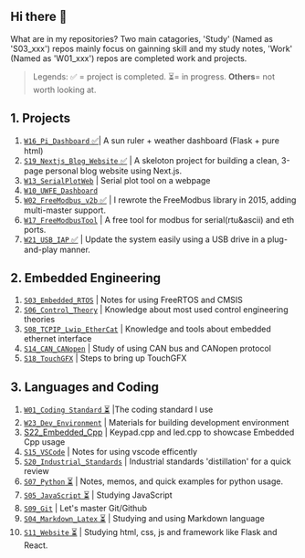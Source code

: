 ## Hi there 👋

What are in my repositories?
Two main catagories, 'Study' (Named as 'S03_xxx') repos mainly focus on gainning skill and my study notes, 'Work' (Named as 'W01_xxx') repos are completed work and projects.

> Legends: ✅ = project is completed. ⏳= in progress. **Others**= not worth looking at.

## 1. Projects

1. [`W16_Pi_Dashboard` ✅](https://github.com/ArthurQiangLi/W16_PiDashboard)| A sun ruler + weather dashboard (Flask + pure html)
2. [`S19_Nextjs_Blog_Website` ✅](https://github.com/ArthurQiangLi/S19_Nextjs_Blog_Website) | A skeloton project for building a clean, 3-page personal blog website using Next.js.
3. [`W13_SerialPlotWeb`](https://github.com/ArthurQiangLi/W13_SerialPlotWeb) | Serial plot tool on a webpage
4. [`W10_UWFE_Dashboard`]()
5. [`W02_FreeModbus_v2b` ✅](https://github.com/ArthurQiangLi/W02_FreeModbus_v2b) | I rewrote the FreeModbus library in 2015, adding multi-master support.
6. [`W17_FreeModbusTool`](https://github.com/ArthurQiangLi/W17_FreeModbusTool) | A free tool for modbus for serial(rtu&ascii) and eth ports.
7. [`W21_USB_IAP` ✅](https://github.com/ArthurQiangLi/W21_USB_IAP) | Update the system easily using a USB drive in a plug-and-play manner.

## 2. Embedded Engineering

1. [`S03_Embedded_RTOS`](https://github.com/ArthurQiangLi/S03_Embedded_RTOS) | Notes for using FreeRTOS and CMSIS
2. [`S06_Control_Theory`](https://github.com/ArthurQiangLi/S06_Control_Theory.git) | Knowledge about most used control engineering theories
3. [`S08_TCPIP_Lwip_EtherCat`](https://github.com/ArthurQiangLi/S08_TCPIP_Lwip_EtherCat) | Knowledge and tools about embedded ethernet interface
4. [`S14_CAN_CANopen`](https://github.com/ArthurQiangLi/S14_CAN_CANopen) | Study of using CAN bus and CANopen protocol
5. [`S18_TouchGFX`](https://github.com/ArthurQiangLi/S18_TouchGFX.git) | Steps to bring up TouchGFX

## 3. Languages and Coding

1. [`W01_Coding Standard` ⏳](https://github.com/ArthurQiangLi/W01_Coding_Standard) |The coding standard I use
2. [`W23_Dev_Environment`](https://github.com/ArthurQiangLi/W23_Dev_Environment) | Materials for building development environment
3. [S22_Embedded_Cpp](https://github.com/ArthurQiangLi/S22_Embedded_Cpp) | Keypad.cpp and led.cpp to showcase Embedded Cpp usage
4. [`S15_VSCode`](https://github.com/ArthurQiangLi/S15_VSCode) | Notes for using vscode efficently
5. [`S20_Industrial_Standards`](https://github.com/ArthurQiangLi/S20_Industrial_Standards) | Industrial standards 'distillation' for a quick review
6. [`S07_Python` ⏳](https://github.com/ArthurQiangLi/S07_Python) | Notes, memos, and quick examples for python usage.
7. [`S05_JavaScript` ⏳](https://github.com/ArthurQiangLi/S05_JavaScript) | Studying JavaScript
8. [`S09_Git`](https://github.com/ArthurQiangLi/S09_Git) | Let's master Git/Github
9. [`S04_Markdown_Latex` ⏳](https://github.com/ArthurQiangLi/S04_Markdown_Latex.git) | Studying and using Markdown language
10. [`S11_Website` ⏳](https://github.com/ArthurQiangLi/S11_Website) | Studying html, css, js and framework like Flask and React.

<!--
**ArthurQiangLi/arthurqiangli** is a ✨ _special_ ✨ repository because its `README.md` (this file) appears on your GitHub profile.

Here are some ideas to get you started:

- 🔭 I’m currently working on ...
- 🌱 I’m currently learning ...
- 👯 I’m looking to collaborate on ...
- 🤔 I’m looking for help with ...
- 💬 Ask me about ...
- 📫 How to reach me: ...
- 😄 Pronouns: ...
- ⚡ Fun fact: ...

| Icon  | Meaning / Usage |
|-------|---------------|
| ✅ | Success, confirmation, or a good choice |
| 🚀 | Excitement, speed, or improvement |
| 🔥 | Something cool, trendy, or powerful |
| ⚡ | Speed, quick action, or performance boost |
| 🛠️ | Tools, fixing, or configuration |
| 💡 | Idea, tip, or insight |
| 📌 | Important point or note |
| 🔍 | Searching, investigating, or analyzing |
| ⚠️ 🔔  | Warning, caution, or something to be careful about |
| ❌ | Error, mistake, or something not recommended |
| 📜 | Code snippet or documentation reference |
| 📝 | Writing-related, documentation, or editing |
| 🎨 | Design, UI, or styling-related topics |
| 📦 | Package, module, or software component |
| ⏳ | Waiting, processing, or time-related |

chatGPT mostly uses ✅, 🚀, and 🔥 to highlight key takeaways.  😊

"The 'Study' page mainly focuses on gaining skills and my study notes, while the 'Work' page highlights completed work and projects."

|**WORK** | Industrial Use Related, or from my work experiences|

|**STUDY** | Academic related, or when I was studying something |


-->
